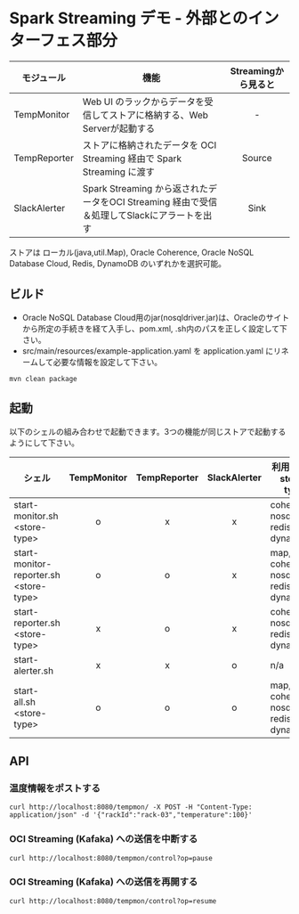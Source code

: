 # Spark Streaming デモ - 外部とのインターフェス部分

| モジュール | 機能 | Streamingから見ると |
|-----------|------|:------------------:|
| TempMonitor | Web UI のラックからデータを受信してストアに格納する、Web Serverが起動する         | - |
| TempReporter  | ストアに格納されたデータを OCI Streaming 経由で Spark Streaming に渡す        | Source |
| SlackAlerter | Spark Streaming から返されたデータをOCI Streaming 経由で受信＆処理してSlackにアラートを出す | Sink |

ストアは ローカル(java,util.Map), Oracle Coherence, Oracle NoSQL Database Cloud, Redis, DynamoDB のいずれかを選択可能。

## ビルド

- Oracle NoSQL Database Cloud用のjar(nosqldriver.jar)は、Oracleのサイトから所定の手続きを経て入手し、pom.xml, .sh内のパスを正しく設定して下さい。
- src/main/resources/example-application.yaml を application.yaml にリネームして必要な情報を設定して下さい。

```
mvn clean package
```


## 起動

以下のシェルの組み合わせで起動できます。3つの機能が同じストアで起動するようにして下さい。

| シェル                                  | TempMonitor | TempReporter | SlackAlerter | 利用可能な store-type                   |
|----------------------------------------|:------------:|:------------:|:------------:|----------------------------------------|
|start-monitor.sh \<store-type\>         |      o       |      x       |      x       | coherence, nosql, redis, dynamodb      |
|start-monitor-reporter.sh \<store-type\>|      o       |      o       |      x       | map, coherence, nosql, redis, dynamodb |
|start-reporter.sh \<store-type\>        |      x       |      o       |      x       | coherence, nosql, redis, dynamodb      |
|start-alerter.sh                        |      x       |      x       |      o       | n/a                                    |
|start-all.sh \<store-type\>             |      o       |      o       |      o       | map, coherence, nosql, redis, dynamodb |


## API

### 温度情報をポストする

```
curl http://localhost:8080/tempmon/ -X POST -H "Content-Type: application/json" -d '{"rackId":"rack-03","temperature":100}'
```

### OCI Streaming (Kafaka) への送信を中断する

```
curl http://localhost:8080/tempmon/control?op=pause
```

### OCI Streaming (Kafaka) への送信を再開する


```
curl http://localhost:8080/tempmon/control?op=resume
```

